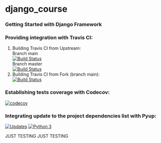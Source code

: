 # django_course

### Getting Started with Django Framework

### Providing integration with Travis CI:

1. Building Travis CI from Upstream: \
   Branch main \
   [![Build Status](https://app.travis-ci.com/PortalNetZone/django_course.svg?branch=main)](https://app.travis-ci.com/PortalNetZone/django_course) \
   Branch master \
   [![Build Status](https://app.travis-ci.com/PortalNetZone/django_course.svg?branch=master)](https://app.travis-ci.com/PortalNetZone/django_course)
2. Building Travis CI from Fork (branch main): \
   [![Build Status](https://app.travis-ci.com/marcosranes/django_course.svg?branch=main)](https://app.travis-ci.com/marcosranes/django_course)

### Establishing tests coverage with Codecov:

[![codecov](https://codecov.io/gh/PortalNetZone/django_course/branch/main/graph/badge.svg?token=PR88QPBRMT)](https://codecov.io/gh/PortalNetZone/django_course)

### Integrating update to the project dependencies list with Pyup:

[![Updates](https://pyup.io/repos/github/marcosranes/django_course/shield.svg)](https://pyup.io/repos/github/marcosranes/django_course/) [![Python 3](https://pyup.io/repos/github/marcosranes/django_course/python-3-shield.svg)](https://pyup.io/repos/github/marcosranes/django_course/)

JUST TESTING JUST TESTING
